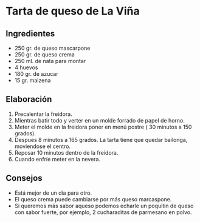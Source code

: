# Tarta de queso de La Viña
## Ingredientes
- 250 gr. de queso mascarpone
- 250 gr. de queso crema
- 250 ml. de nata para montar
- 4 huevos
- 180 gr. de azucar
- 15 gr. maizena 
## Elaboración
1. Precalentar la freidora.
2. Mientras batir todo y verter en un molde forrado de papel de horno.
3. Meter el molde en la freidora poner en menú postre ( 30 minutos a 150 grados).
4. Despues 8 minutos a 165 grados. La tarta tiene que quedar bailonga, moviendose el centro.
5. Reposar 10 minutos dentro de la freidora.
6. Cuando enfríe meter en la nevera.
## Consejos
- Está mejor de un día para otro.
- El queso crema puede cambiarse por más queso marcaspone.
- Si queremos más sabor aqueso podemos echarle un poquitin de queso con sabor fuerte, por ejemplo, 2 cucharaditas de parmesano en polvo.

